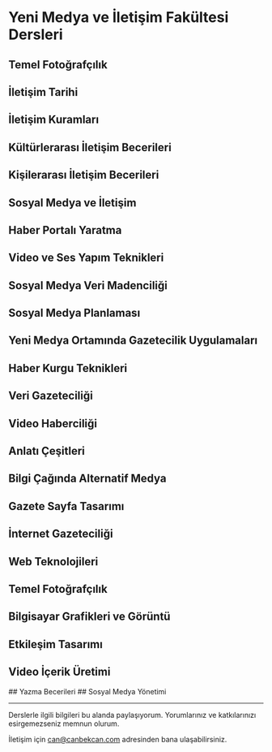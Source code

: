 # Yeni Medya ve İletişim Fakültesi Dersleri

## Temel Fotoğrafçılık
## İletişim Tarihi
## İletişim Kuramları
## Kültürlerarası İletişim Becerileri
## Kişilerarası İletişim Becerileri
## Sosyal Medya ve İletişim
## Haber Portalı Yaratma
## Video ve Ses Yapım Teknikleri
## Sosyal Medya Veri Madenciliği
## Sosyal Medya Planlaması
## Yeni Medya Ortamında Gazetecilik Uygulamaları
## Haber Kurgu Teknikleri
## Veri Gazeteciliği
## Video Haberciliği
## Anlatı Çeşitleri
## Bilgi Çağında Alternatif Medya
## Gazete Sayfa Tasarımı
## İnternet Gazeteciliği

## Web Teknolojileri
## Temel Fotoğrafçılık
## Bilgisayar Grafikleri ve Görüntü
## Etkileşim Tasarımı
## Video İçerik Üretimi

## Yazma Becerileri
## Sosyal Medya Yönetimi

----
Derslerle ilgili bilgileri bu alanda paylaşıyorum. Yorumlarınız ve katkılarınızı esirgemezseniz memnun olurum.

İletişim için [can@canbekcan.com](mailto:can@canbekcan.com) adresinden bana ulaşabilirsiniz.